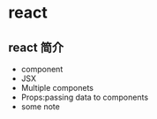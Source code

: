 # react

## react 简介
- component
- JSX
- Multiple componets
- Props:passing data to components
- some note